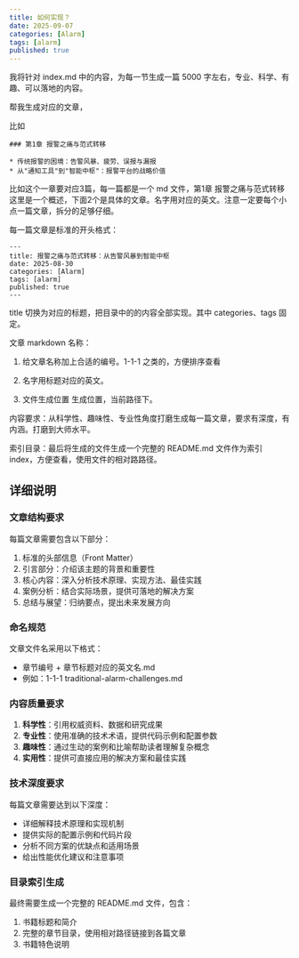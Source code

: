 ```yaml
---
title: 如何实现？
date: 2025-09-07
categories: [Alarm]
tags: [alarm]
published: true
---
```


我将针对 index.md 中的内容，为每一节生成一篇 5000 字左右，专业、科学、有趣、可以落地的内容。

帮我生成对应的文章，

比如

```
### 第1章 报警之痛与范式转移

* 传统报警的困境：告警风暴、疲劳、误报与漏报
* 从"通知工具"到"智能中枢"：报警平台的战略价值
```

比如这个一章要对应3篇，每一篇都是一个 md 文件，第1章 报警之痛与范式转移 这里是一个概述，下面2个是具体的文章。名字用对应的英文。注意一定要每个小点一篇文章，拆分的足够仔细。


每一篇文章是标准的开头格式：

```
---
title: 报警之痛与范式转移：从告警风暴到智能中枢
date: 2025-08-30
categories: [Alarm]
tags: [alarm]
published: true
---
```

title 切换为对应的标题，把目录中的的内容全部实现。其中 categories、tags 固定。

文章 markdown 名称：

1) 给文章名称加上合适的编号。1-1-1 之类的，方便排序查看

2) 名字用标题对应的英文。

3) 文件生成位置 生成位置，当前路径下。

内容要求：从科学性、趣味性、专业性角度打磨生成每一篇文章，要求有深度，有内涵。打磨到大师水平。

索引目录：最后将生成的文件生成一个完整的 README.md 文件作为索引 index，方便查看，使用文件的相对路路径。

## 详细说明

### 文章结构要求

每篇文章需要包含以下部分：
1. 标准的头部信息（Front Matter）
2. 引言部分：介绍该主题的背景和重要性
3. 核心内容：深入分析技术原理、实现方法、最佳实践
4. 案例分析：结合实际场景，提供可落地的解决方案
5. 总结与展望：归纳要点，提出未来发展方向

### 命名规范

文章文件名采用以下格式：
- 章节编号 + 章节标题对应的英文名.md
- 例如：1-1-1 traditional-alarm-challenges.md

### 内容质量要求

1. **科学性**：引用权威资料、数据和研究成果
2. **专业性**：使用准确的技术术语，提供代码示例和配置参数
3. **趣味性**：通过生动的案例和比喻帮助读者理解复杂概念
4. **实用性**：提供可直接应用的解决方案和最佳实践

### 技术深度要求

每篇文章需要达到以下深度：
- 详细解释技术原理和实现机制
- 提供实际的配置示例和代码片段
- 分析不同方案的优缺点和适用场景
- 给出性能优化建议和注意事项

### 目录索引生成

最终需要生成一个完整的 README.md 文件，包含：
1. 书籍标题和简介
2. 完整的章节目录，使用相对路径链接到各篇文章
3. 书籍特色说明